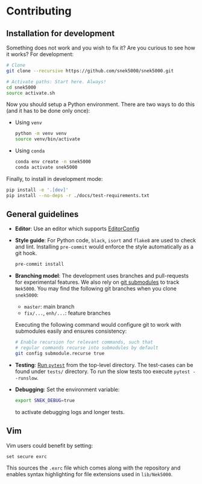 # Contributing

## Installation for development

Something does not work and you wish to fix it? Are you curious to see how it works? For
development:

```sh
# Clone
git clone --recursive https://github.com/snek5000/snek5000.git

# Activate paths: Start here. Always!
cd snek5000
source activate.sh
```

Now you should setup a Python environment. There are two ways to do this (and it has to
be done only once):

- Using `venv`
  ```sh
  python -m venv venv
  source venv/bin/activate
  ```
- Using `conda`
  ```sh
  conda env create -n snek5000
  conda activate snek5000
  ```

Finally, to install in development mode:

```sh
pip install -e '.[dev]'
pip install --no-deps -r ./docs/test-requirements.txt
```

## General guidelines

- **Editor**: Use an editor which supports [EditorConfig](http://editorconfig.org/)

- **Style guide**: For Python code, `black`, `isort` and `flake8` are used to check and
  lint. Installing `pre-commit` would enforce the style automatically as a git hook.

  ```sh
  pre-commit install
  ```

- **Branching model**: The development uses branches and pull-requests for experimental
  features. We also rely on [git submodules](https://www.git-scm.com/docs/git-submodule)
  to track `Nek5000`. You may find the following git branches when you clone `snek5000`:

  - `master`: main branch
  - `fix/...`, `enh/...`: feature branches

  Executing the following command would configure git to work with submodules easily and
  ensures consistency:

  ```sh
  # Enable recursion for relevant commands, such that
  # regular commands recurse into submodules by default
  git config submodule.recurse true
  ```

- **Testing**: [Run `pytest`](https://pytest.readthedocs.io/) from the top-level
  directory. The test-cases can be found under `tests/` directory. To run the slow tests
  too execute `pytest --runslow`.

- **Debugging**: Set the environment variable:

  ```bash
  export SNEK_DEBUG=true
  ```

  to activate debugging logs and longer tests.

## Vim

Vim users could benefit by setting:

```vim
set secure exrc
```

This sources the `.exrc` file which comes along with the repository and enables syntax
highlighting for file extensions used in `lib/Nek5000`.
